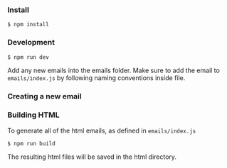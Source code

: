 ### Install
```
$ npm install
```

### Development
```
$ npm run dev
```

Add any new emails into the emails folder.  Make sure to add the email to `emails/index.js` by following naming conventions inside file.

### Creating a new email



### Building HTML
To generate all of the html emails, as defined in `emails/index.js`

```
$ npm run build
```

The resulting html files will be saved in the html directory.
